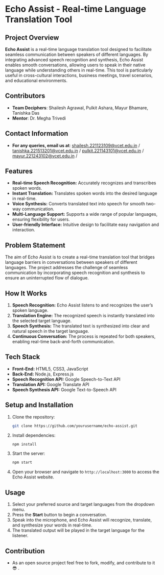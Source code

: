 # Echo Assist - Real-time Language Translation Tool

## Project Overview
**Echo Assist** is a real-time language translation tool designed to facilitate seamless communication between speakers of different languages. By integrating advanced speech recognition and synthesis, Echo Assist enables smooth conversations, allowing users to speak in their native language while understanding others in real-time. This tool is particularly useful in cross-cultural interactions, business meetings, travel scenarios, and educational environments.

## Contributors
- **Team Deciphers**: Shailesh Agrawal, Pulkit Ashara, Mayur Bhamare, Tanishka Das
- **Mentor**: Dr. Megha Trivedi


## Contact Information
   - **For any queries, email us at**: shailesh.221123109@vcet.edu.in / tanishka.221513201@vcet.edu.in / pulkit.221143101@vcet.edu.in / mayur.221243102@vcet.edu.in /  

## Features
- **Real-time Speech Recognition:** Accurately recognizes and transcribes spoken words.
- **Instant Translation:** Translates spoken words into the desired language in real-time.
- **Voice Synthesis:** Converts translated text into speech for smooth two-way communication.
- **Multi-Language Support:** Supports a wide range of popular languages, ensuring flexibility for users.
- **User-friendly Interface:** Intuitive design to facilitate easy navigation and interaction.

## Problem Statement
The aim of Echo Assist is to create a real-time translation tool that bridges language barriers in conversations between speakers of different languages. The project addresses the challenge of seamless communication by incorporating speech recognition and synthesis to ensure an uninterrupted flow of dialogue.

## How It Works
1. **Speech Recognition:** Echo Assist listens to and recognizes the user’s spoken language.
2. **Translation Engine:** The recognized speech is instantly translated into the selected target language.
3. **Speech Synthesis:** The translated text is synthesized into clear and natural speech in the target language.
4. **Continuous Conversation:** The process is repeated for both speakers, enabling real-time back-and-forth communication.

## Tech Stack
- **Front-End:** HTML5, CSS3, JavaScript
- **Back-End:** Node.js, Express.js
- **Speech Recognition API:** Google Speech-to-Text API
- **Translation API:** Google Translate API
- **Speech Synthesis API:** Google Text-to-Speech API

## Setup and Installation
1. Clone the repository:
   ```bash
   git clone https://github.com/yourusername/echo-assist.git
   ```
2. Install dependencies:
   ```bash
   npm install
   ```

3. Start the server:
   ```bash
   npm start
   ```
4. Open your browser and navigate to `http://localhost:3000` to access the Echo Assist website.

## Usage
1. Select your preferred source and target languages from the dropdown menu.
2. Press the **Start** button to begin a conversation.
3. Speak into the microphone, and Echo Assist will recognize, translate, and synthesize your words in real-time.
4. The translated output will be played in the target language for the listener.

## Contribution

   - As an open source project feel free to fork, modify, and contribute to it 😎 .

